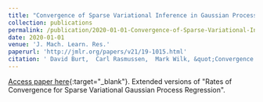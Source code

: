```yaml
---
title: "Convergence of Sparse Variational Inference in Gaussian Processes Regression"
collection: publications
permalink: /publication/2020-01-01-Convergence-of-Sparse-Variational-Inference-in-Gaussian-Processes-Regression
date: 2020-01-01
venue: 'J. Mach. Learn. Res.'
paperurl: 'http://jmlr.org/papers/v21/19-1015.html'
citation: ' David Burt,  Carl Rasmussen,  Mark Wilk, &quot;Convergence of Sparse Variational Inference in Gaussian Processes Regression.&quot; J. Mach. Learn. Res., 2020.'
---
```

[Access paper here](http://jmlr.org/papers/v21/19-1015.html){:target="_blank"}. Extended versions of &quot;Rates of Convergence for Sparse Variational Gaussian Process Regression&quot;.
